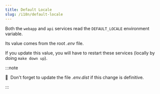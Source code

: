 ```yaml
---
title: Default Locale
slug: /i18n/default-locale
---
```


Both the `webapp` and `api` services read the `DEFAULT_LOCALE` environment variable.

Its value comes from the root *.env* file.

If you update this value, you will have to restart these services (locally by doing `make down up`).

:::note

📣&nbsp;&nbsp;Don't forget to update the file *.env.dist* if this change is definitive.

:::